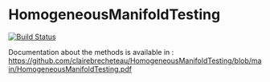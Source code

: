 # HomogeneousManifoldTesting

[![Build Status](https://github.com/clairebrecheteau/HomogeneousManifoldTesting.jl/actions/workflows/CI.yml/badge.svg?branch=main)](https://github.com/clairebrecheteau/HomogeneousManifoldTesting.jl/actions/workflows/CI.yml?query=branch%3Amain)


Documentation about the methods is available in : https://github.com/clairebrecheteau/HomogeneousManifoldTesting/blob/main/HomogeneousManifoldTesting.pdf
